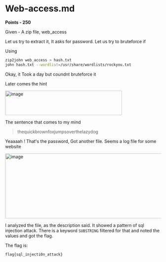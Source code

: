 # Web-access.md
**Points - 250**

Given - A zip file, web_access

Let us try to extract it, 
It asks for password. Let us try to bruteforce if

Using 
```bash
zip2john web_access > hash.txt
john hash.txt --wordlist=/usr/share/wordlists/rockyou.txt
```

Okay, it Took a day but coundnt bruteforce it

Later comes the hint 

<img width="378" height="79" alt="image" src="https://github.com/user-attachments/assets/83c62a3f-5834-4270-8da6-5d37addd4fcb" />

The sentence that comes to my mind
> thequickbrownfoxjumpsoverthelazydog

Yeaaaah ! That's the password, Got another file. 
Seems a log file for some website

<img width="940" height="210" alt="image" src="https://github.com/user-attachments/assets/d14b59c4-a731-42d5-bdb3-2cf64b498d0f" /><br>

I analyzed the file, as the description said. It showed a pattern of sql injection attack. There is a keyword `SUBSTRING` filtered for that and noted the values and got the flag.

The flag is:
```bash
flag{sql_injecti0n_attack}
```

